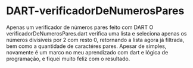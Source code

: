 # DART-verificadorDeNumerosPares
Apenas um verificador de números pares feito com DART
O verificadorDeNumerosPares.dart verifica uma lista e seleciona apenas os números divisiveis por 2 com resto 0, retornando a lista agora já filtrada, bem como a quantidade de caractéres pares. Apesar de simples, novamente é um marco no meu aprendizado com dart e lógica de programação, e fiquei muito feliz com o resultado.